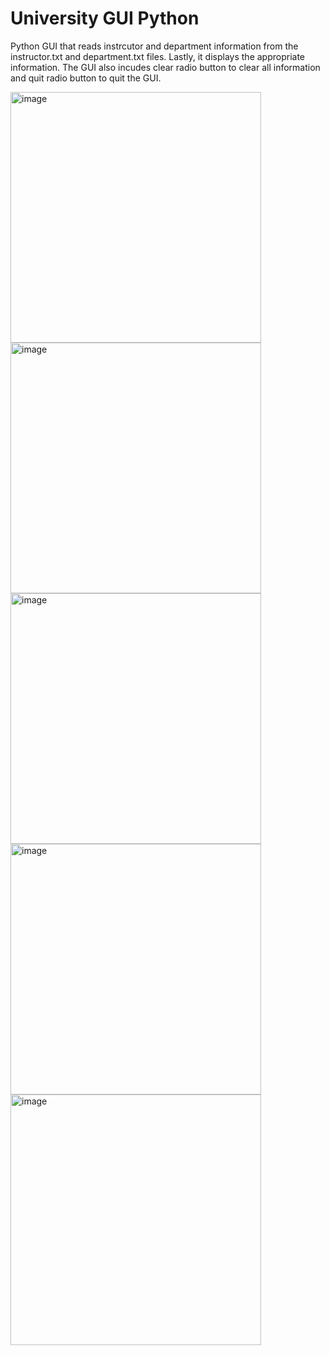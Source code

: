 # University GUI Python

Python GUI that reads instrcutor and department information from the instructor.txt and department.txt files. 
Lastly, it displays the appropriate information.
The GUI also incudes clear radio button to clear all information and quit radio button to quit the GUI.

<img width="401" alt="image" src="https://github.com/FaresMohamed01/University-Registration-System/assets/61517859/61d5b084-f87e-4c14-997b-5da6122ce043">

<img width="401" alt="image" src="https://github.com/FaresMohamed01/University-Registration-System/assets/61517859/001990ae-ff16-4ffe-a136-364229950f7b">

<img width="401" alt="image" src="https://github.com/FaresMohamed01/University-Registration-System/assets/61517859/5a4238cb-6146-42ba-9514-13b9527f9938">

<img width="401" alt="image" src="https://github.com/FaresMohamed01/University-Registration-System/assets/61517859/ef9f5e1a-1695-4f75-b309-d6249bf255a8">

<img width="401" alt="image" src="https://github.com/FaresMohamed01/University-Registration-System/assets/61517859/98c2121b-cbb7-43a2-8d76-f1805b3040c1">


